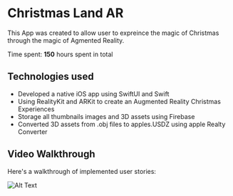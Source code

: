# Christmas Land AR

This App was created to allow user to expreince the magic of Christmas through the magic of Agmented Reality.

Time spent: **150** hours spent in total

## Technologies used

- Developed a native iOS app using SwiftUI and Swift 
- Using RealityKit and ARKit to create an Augmented Reality Christmas Experiences 
- Storage all thumbnails images and 3D assets using Firebase 
- Converted 3D assets from .obj files to apples.USDZ using apple Realty Converter 

## Video Walkthrough

Here's a walkthrough of implemented user stories:

![Alt Text](http://g.recordit.co/QMz8tuf86p.gif)


